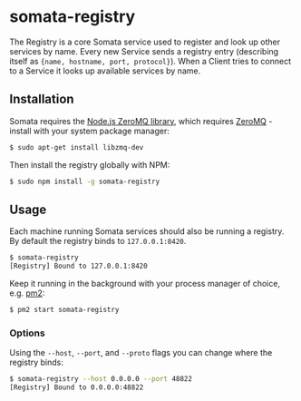 # somata-registry

The Registry is a core Somata service used to register and look up other services by name. Every new Service sends a registry entry (describing itself as `{name, hostname, port, protocol}`). When a Client tries to connect to a Service it looks up available services by name.

## Installation

Somata requires the [Node.js ZeroMQ library](https://github.com/JustinTulloss/zeromq.node), which requires [ZeroMQ](http://zeromq.org/) - install with your system package manager:

```sh
$ sudo apt-get install libzmq-dev
```

Then install the registry globally with NPM:

```sh
$ sudo npm install -g somata-registry
```

## Usage

Each machine running Somata services should also be running a registry. By default the registry binds to `127.0.0.1:8420`.

```bash
$ somata-registry
[Registry] Bound to 127.0.0.1:8420
```

Keep it running in the background with your process manager of choice, e.g. [pm2](https://github.com/Unitech/pm2):

```bash
$ pm2 start somata-registry
```

### Options

Using the `--host`, `--port`, and `--proto` flags you can change where the registry binds:

```bash
$ somata-registry --host 0.0.0.0 --port 48822
[Registry] Bound to 0.0.0.0:48822
```

